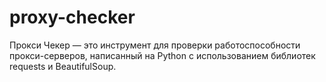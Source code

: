 # proxy-checker
Прокси Чекер — это инструмент для проверки работоспособности прокси-серверов, написанный на Python с использованием библиотек requests и BeautifulSoup.
